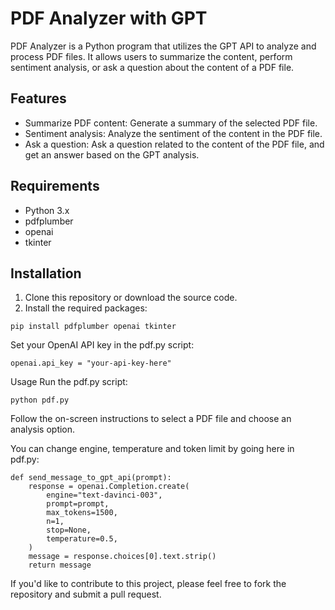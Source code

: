 # PDF Analyzer with GPT

PDF Analyzer is a Python program that utilizes the GPT API to analyze and process PDF files. It allows users to summarize the content, perform sentiment analysis, or ask a question about the content of a PDF file.

## Features

- Summarize PDF content: Generate a summary of the selected PDF file.
- Sentiment analysis: Analyze the sentiment of the content in the PDF file.
- Ask a question: Ask a question related to the content of the PDF file, and get an answer based on the GPT analysis.

## Requirements

- Python 3.x
- pdfplumber
- openai
- tkinter

## Installation

1. Clone this repository or download the source code.
2. Install the required packages:

```
pip install pdfplumber openai tkinter
```
Set your OpenAI API key in the pdf.py script:
```
openai.api_key = "your-api-key-here"
```
Usage
Run the pdf.py script:
```
python pdf.py
```
Follow the on-screen instructions to select a PDF file and choose an analysis option.

You can change engine, temperature and token limit by going here in pdf.py:
```
def send_message_to_gpt_api(prompt):
    response = openai.Completion.create(
        engine="text-davinci-003",
        prompt=prompt,
        max_tokens=1500,
        n=1,
        stop=None,
        temperature=0.5,
    )
    message = response.choices[0].text.strip()
    return message
```


If you'd like to contribute to this project, please feel free to fork the repository and submit a pull request.
